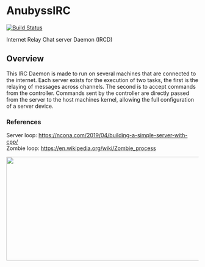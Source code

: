# AnubyssIRC
[![Build Status](https://travis-ci.com/Nat-As/anubyssIRC.svg?branch=master)](https://travis-ci.com/Nat-As/anubyssIRC)

Internet Relay Chat server Daemon
(IRCD)
## Overview
This IRC Daemon is made to run on several machines that are connected to the internet. Each server exists for the execution of two tasks, the first is the relaying of messages across channels. The second is to accept commands from the controller. Commands sent by the controller are directly passed from the server to the host machines kernel, allowing the full configuration of a server device.

### References
Server loop: https://ncona.com/2019/04/building-a-simple-server-with-cpp/
<BR>
Zombie loop: https://en.wikipedia.org/wiki/Zombie_process
<BR>
<p>
    <img src="https://github.com/Nat-As/anubyssIRC/tree/master/img/scrn.png" width="679" height="271" />
</p>
